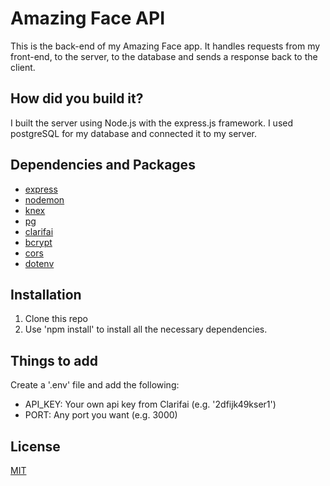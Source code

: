 # Amazing Face API

This is the back-end of my Amazing Face app. It handles requests from my front-end, to the server, to the database and sends a response back to the client. 

## How did you build it?

I built the server using Node.js with the express.js framework. I used postgreSQL for my database and connected it to my server.

## Dependencies and Packages

- [express](https://expressjs.com/en/starter/installing.html)
- [nodemon](https://www.npmjs.com/package/nodemon)
- [knex](https://knexjs.org/guide/)
- [pg](https://www.npmjs.com/package/pg)
- [clarifai](https://github.com/Clarifai/clarifai-javascript#basic-use)
- [bcrypt](https://www.npmjs.com/package/bcrypt)
- [cors](https://www.npmjs.com/package/cors)
- [dotenv](https://www.npmjs.com/package/dotenv)

## Installation

1. Clone this repo
2. Use 'npm install' to install all the necessary dependencies.

## Things to add
Create a '.env' file and add the following:
 - API_KEY: Your own api key from Clarifai (e.g. '2dfijk49kser1')
 - PORT: Any port you want (e.g. 3000)



## License

[MIT](https://choosealicense.com/licenses/mit/)
